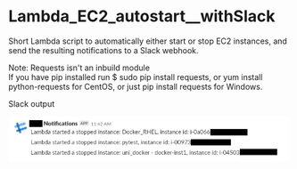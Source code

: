 # Lambda_EC2_autostart__withSlack
Short Lambda script to automatically either start or stop EC2 instances, and send the resulting notifications to a Slack webhook.

Note: Requests isn't an inbuild module   
If you have pip installed run $ sudo pip install requests, or yum install python-requests for CentOS, or just pip install requests for Windows.

Slack output    


![Slack message](https://github.com/TacMechMonkey/Lambda_EC2_autostart__withSlack/blob/master/slackmsg.png)
